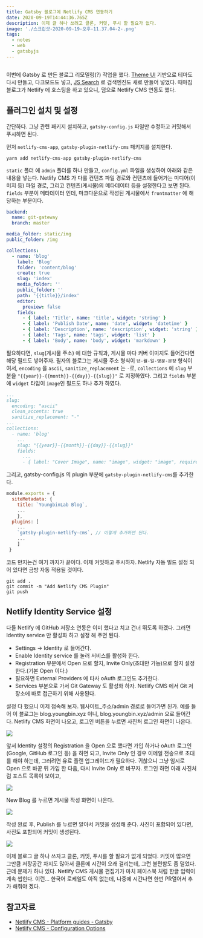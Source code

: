 ```yaml
---
title: Gatsby 블로그에 Netlify CMS 연동하기
date: 2020-09-19T14:44:36.765Z
description: 이제 글 하나 쓰려고 클론, 커밋, 푸시 할 필요가 없다.
image: './스크린샷-2020-09-19-오후-11.37.04-2-.png'
tags:
  - notes
  - web
  - gatsbyjs
---
```

![]()

이번에 Gatsby 로 만든 블로그 리모델링(?) 작업을 했다. [Theme UI](https://theme-ui.com/) 기반으로 테마도 다시 만들고, 다크모드도 넣고, [JS Search](https://github.com/bvaughn/js-search) 로 검색엔진도 새로 만들어 넣었다. 때마침 블로그가 Netlify 에 호스팅을 하고 있으니, 덤으로 Netlify CMS 연동도 했다.

## 플러그인 설치 및 설정

간단하다. 그냥 관련 패키지 설치하고, `gatsby-config.js` 파일만 수정하고 커밋해서 푸시하면 된다.

먼저 `netlify-cms-app`, `gatsby-plugin-netlify-cms` 패키지를 설치한다.

```shell
yarn add netlify-cms-app gatsby-plugin-netlify-cms
```

`static` 폴더 에 `admin` 폴더를 하나 만들고, `config.yml` 파일을 생성하여 아래와 같은 내용을 넣는다. Netlify CMS 가 다룰  컨텐츠 파일 경로와 컨텐츠에 들어가는 미디어(이미지 등) 파일 경로, 그리고 컨텐츠(게시물)의 메타데이터 등을 설정한다고 보면 된다. `fields` 부분이 메타데이터 인데, 마크다운으로 작성된 게시물에서 `frontmatter` 에 해당하는 부분이다.

```yaml
backend:
  name: git-gateway
  branch: master

media_folder: static/img
public_folder: /img

collections:
  - name: 'blog'
    label: 'Blog'
    folder: 'content/blog'
    create: true
    slug: 'index'
    media_folder: ''
    public_folder: ''
    path: '{{title}}/index'
    editor:
      preview: false
    fields:
      - { label: 'Title', name: 'title', widget: 'string' }
      - { label: 'Publish Date', name: 'date', widget: 'datetime' }
      - { label: 'Description', name: 'description', widget: 'string' }
      - { label: 'Tags', name: 'tags', widget: 'list' }
      - { label: 'Body', name: 'body', widget: 'markdown' }
```
필요하다면, `slug`(게시물 주소) 에 대한 규칙과, 게시물 마다 커버 이미지도 들어간다면 해당 필드도 넣어주자.
필자의 블로그는 게시물 주소 형식이 `년-월-일-영문-문장` 형식이여서, `encoding` 을 `ascii`, `sanitize_replacement` 는 `-`로, `collections` 에 `slug` 부분을 `"{{year}}-{{month}}-{{day}}-{{slug}}"` 로 지정하였다.
그리고 `fields` 부분에 `widget` 타입이 `image`인 필드도 하나 추가 하였다.

```yaml
...
slug:
  encoding: "ascii"
  clean_accents: true
  sanitize_replacement: "-"
...
collections:
  - name: 'blog'
    ...
    slug: "{{year}}-{{month}}-{{day}}-{{slug}}"
    fields:
      ...
      - { label: "Cover Image", name: "image", widget: "image", required: false }
``` 

그리고, gatsby-config.js 의 plugin 부분에 `gatsby-plugin-netlify-cms`를 추가한다.

```javascript
module.exports = {
  siteMetadata: {
    title: `YoungbinLab Blog`,
    ...
    },
  plugins: [
    ...
    `gatsby-plugin-netlify-cms`, // 이렇게 추가하면 된다.
    ...
    ]
 }
```

코드 만지는건 여기 까지가 끝이다. 이제 커밋하고 푸시하자. Netlify 자동 빌드 설정 되어 있다면 금방 자동 적용될 것이다.

```shell
git add .
git commit -m "Add Netlify CMS Plugin"
git push
```

## Netlify Identity Service 설정

다들 Netlify 에 GitHub 저장소 연동은 이미 했다고 치고 건너 뛰도록 하겠다. 그러면 Identity service 만 활성화 하고 설정 해 주면 된다.

* Settings -> Identity 로 들어간다.
* Enable Identity service 를 눌러 서비스를 활성화 한다.
* Registration 부분에서 Open 으로 할지, Invite Only(초대만 가능)으로 할지 설정한다.(기본 Open 이다.)
* 필요하면 External Providers 에 타사 oAuth 로그인도 추가한다.
* Services 부분으로 가서 Git Gateway 도 활성화 하자. Netlify CMS 에서 Git 저장소에 바로 접근하기 위해 사용된다.

설정 다 했으니 이제 접속해 보자. 웹사이트_주소/admin 경로로 들어가면 된가. 예를 들어 이 블로그는 blog.youngbin.xyz 이니, blog.youngbin.xyz/admin 으로 들어간다. Netlify CMS 화면이 나오고, 로그인 버튼을 누르면 사진처 로그인 화면이 나온다.

![](스크린샷-2020-09-19-오후-11.37.04-2-.png)

앞서 Identity 설정의 Registration 을 Open 으로 했다면 가입 하거나 oAuth 로그인(Google, GitHub 로그인 등) 을 하면 되고, Invite Only 인 경우 이메일 전송으로 초대를 해야 하는데, 그러려면 유료 플랜 업그레이드가 필요하다. 귀찮으니 그냥 임시로 Open 으로 바꾼 뒤 가입 한 다음, 다시 Invite Only 로 바꾸자. 로그인 하면 아래 사진처럼 포스트 목록이 보이고,

![](스크린샷-2020-09-19-오후-11.36.18-2-.png)

New Blog 를 누르면 게시물 작성 화면이 나온다.

![](스크린샷-2020-09-19-오후-11.36.37-2-.png)

작성 완료 후, Publish 를 누르면 알아서 커밋을 생성해 준다. 사진이 포함되어 있다면, 사진도 포함되어 커밋이 생성된다.

![](스크린샷-2020-09-20-오전-12.47.50.png)

이제 블로그 글 하나 쓰자고 클론, 커밋, 푸시를 할 필요가 없게 되었다. 커밋이 많으면 그만큼 저장공간 차지도 많아서 클론에 시간이 오래 걸리는데, 그런 불편함도 좀 덜었다. 근데 문제가 하나 있다. Netlify CMS 게시물 편집기가 마치 페이스북 처럼 한글 입력이 계속 씹힌다. 이런... 한국어 로케일도 아직 없는데, 나중에 시간나면 한번 PR열어서 추가 해줘야 곘다.

## 참고자료

* [Netlify CMS - Platform guides - Gatsby](https://www.netlifycms.org/docs/gatsby/)
* [Netlify CMS - Configuration Options](https://www.netlifycms.org/docs/configuration-options)